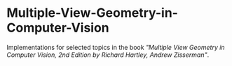 # Multiple-View-Geometry-in-Computer-Vision
Implementations for selected topics in the book _"Multiple View Geometry in Computer Vision, 2nd Edition by Richard Hartley, Andrew Zisserman"_. 
